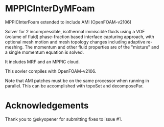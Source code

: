# MPPICInterDyMFoam
MPPICInterFoam extended to include AMI (OpenFOAM-v2106)

Solver for 2 incompressible, isothermal immiscible fluids using a VOF
(volume of fluid) phase-fraction based interface capturing approach,
with optional mesh motion and mesh topology changes including adaptive
re-meshing.  The momentum and other fluid properties are of the "mixture" 
and a single momentum equation is solved.

It includes MRF and an MPPIC cloud.

This sovler compiles with OpenFOAM-v2106.

Note that AMI patches must be on the same processor when running in parallel.
This can be accomplished with topoSet and decomposePar.

# Acknowledgements

Thank you to @skyopener for submitting fixes to issue #1.
